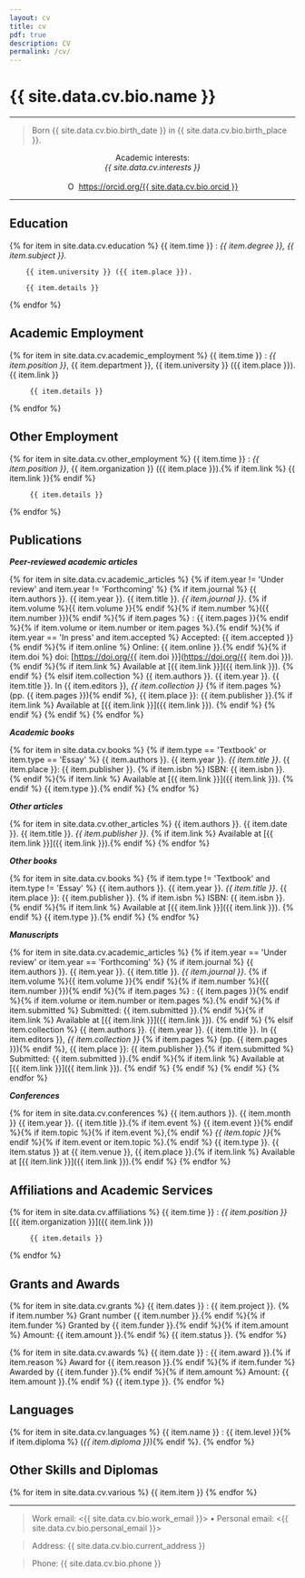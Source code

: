 ```yaml
---
layout: cv
title: cv
pdf: true
description: CV
permalink: /cv/
---
```


<a id="download-bio" title="Download short bio" style="cursor: pointer">{{ site.data.cv.bio.name }}</a>
=========================

----

>  Born {{ site.data.cv.bio.birth_date }} in {{ site.data.cv.bio.birth_place }}.

<div style="margin-bottom: 0 !important;text-align: center">Academic interests:</div>
<div style="margin-top: 0 !important; font-style:italic; text-align: center">{{ site.data.cv.interests }}</div>
<br />
<div itemscope itemtype="https://schema.org/Person" style="text-align:center;"><a itemprop="sameAs" content="https://orcid.org/{{ site.data.cv.bio.orcid }}" href="https://orcid.org/{{ site.data.cv.bio.orcid }}" target="orcid.widget" rel="noopener noreferrer" style="vertical-align:top;"><img src="https://orcid.org/sites/default/files/images/orcid_16x16.png" style="width:1em;margin-right:.5em;" alt="ORCID iD icon">https://orcid.org/{{ site.data.cv.bio.orcid }}</a></div>

----


Education
--------------------

{% for item in site.data.cv.education %}
  {{ item.time }} 
  :     *{{ item.degree }}, {{ item.subject }}.*

        {{ item.university }} ({{ item.place }}). 

        {{ item.details }}
{% endfor %}

Academic Employment
----------------------------------

{% for item in site.data.cv.academic_employment %}
  {{ item.time }} 
  :     *{{ item.position }}*,
         {{ item.department }}, {{ item.university }} 
         ({{ item.place }}). {{ item.link }}

         {{ item.details }}
{% endfor %}

Other Employment
----------------------------------

{% for item in site.data.cv.other_employment %}
  {{ item.time }} 
  :     *{{ item.position }}*, {{ item.organization }} 
         ({{ item.place }}).{% if item.link %} {{ item.link }}{% endif %}

         {{ item.details }}
{% endfor %}

<a id="download-publist" title="Download publications" style="cursor: pointer">Publications</a>
------------------------

__*Peer-reviewed academic articles*__

{% for item in site.data.cv.academic_articles %}
  {% if item.year != 'Under review' and item.year != 'Forthcoming' %}
  {% if item.journal %}
  {{ item.authors }}. {{ item.year }}. {{ item.title }}. *{{ item.journal }}*. {% if item.volume %}{{ item.volume }}{% endif %}{% if item.number %}({{ item.number }}){% endif %}{% if item.pages %} : {{ item.pages }}{% endif %}{% if item.volume or item.number or item.pages %}.{% endif %}{% if item.year == 'In press' and item.accepted %} Accepted: {{ item.accepted }}{% endif %}{% if item.online %} Online: {{ item.online }}.{% endif %}{% if item.doi %} doi: [https://doi.org/{{ item.doi }}](https://doi.org/{{ item.doi }}). {% endif %}{% if item.link %} Available at [{{ item.link }}]({{ item.link }}). {% endif %}
  {% elsif item.collection %}
  {{ item.authors }}. {{ item.year }}. {{ item.title }}. In {{ item.editors }}, *{{ item.collection }}* {% if item.pages %} (pp. {{ item.pages }}){% endif %}, {{ item.place }}: {{ item.publisher }}.{% if item.link %} Available at [{{ item.link }}]({{ item.link }}). {% endif %}
  {% endif %}
  {% endif %}
{% endfor %}
 
__*Academic books*__

{% for item in site.data.cv.books %}
  {% if item.type == 'Textbook' or item.type == 'Essay' %}
  {{ item.authors }}. {{ item.year }}. *{{ item.title }}*. {{ item.place }}: {{ item.publisher }}. {% if item.isbn %} ISBN: {{ item.isbn }}.{% endif %}{% if item.link %} Available at [{{ item.link }}]({{ item.link }}). {% endif %}
  {{ item.type }}.{% endif %}
{% endfor %}

__*Other articles*__

{% for item in site.data.cv.other_articles %}
  {{ item.authors }}. {{ item.date }}. {{ item.title }}. *{{ item.publisher }}*. {% if item.link %} Available at [{{ item.link }}]({{ item.link }}).{% endif %}
{% endfor %}

__*Other books*__

{% for item in site.data.cv.books %}
  {% if item.type != 'Textbook' and item.type != 'Essay' %}
  {{ item.authors }}. {{ item.year }}. *{{ item.title }}*. {{ item.place }}: {{ item.publisher }}. {% if item.isbn %} ISBN: {{ item.isbn }}.{% endif %}{% if item.link %} Available at [{{ item.link }}]({{ item.link }}). {% endif %}
  {{ item.type }}.{% endif %}
{% endfor %}

__*Manuscripts*__

{% for item in site.data.cv.academic_articles %}
  {% if item.year == 'Under review' or item.year == 'Forthcoming' %}
  {% if item.journal %}
  {{ item.authors }}. {{ item.year }}. {{ item.title }}. *{{ item.journal }}*. {% if item.volume %}{{ item.volume }}{% endif %}{% if item.number %}({{ item.number }}){% endif %}{% if item.pages %} : {{ item.pages }}{% endif %}{% if item.volume or item.number or item.pages %}.{% endif %}{% if item.submitted %} Submitted: {{ item.submitted }}.{% endif %}{% if item.link %} Available at [{{ item.link }}]({{ item.link }}). {% endif %}
  {% elsif item.collection %}
  {{ item.authors }}. {{ item.year }}. {{ item.title }}. In {{ item.editors }}, *{{ item.collection }}* {% if item.pages %} (pp. {{ item.pages }}){% endif %}, {{ item.place }}: {{ item.publisher }}.{% if item.submitted %} Submitted: {{ item.submitted }}.{% endif %}{% if item.link %} Available at [{{ item.link }}]({{ item.link }}). {% endif %}
  {% endif %}
  {% endif %}
{% endfor %}

__*Conferences*__

{% for item in site.data.cv.conferences %}
  {{ item.authors }}. {{ item.month }} {{ item.year }}. {{ item.title }}.{% if item.event %} {{ item.event }}{% endif %}{% if item.topic %}{% if item.event %},{% endif %} *{{ item.topic }}*{% endif %}{% if item.event or item.topic %}.{% endif %} {{ item.type }}. {{ item.status }} at {{ item.venue }}, {{ item.place }}.{% if item.link %} Available at [{{ item.link }}]({{ item.link }}).{% endif %}
{% endfor %}

Affiliations and Academic Services
----------------------------------

{% for item in site.data.cv.affiliations %}
  {{ item.time }} 
  :     *{{ item.position }}* 
         [{{ item.organization }}]({{ item.link }})

         {{ item.details }}
{% endfor %}

Grants and Awards
------------------------

{% for item in site.data.cv.grants %}
  {{ item.dates }}
  :  {{ item.project }}. {% if item.number %} Grant number {{ item.number }}.{% endif %}{% if item.funder %} Granted by {{ item.funder }}.{% endif %}{% if item.amount %} Amount: {{ item.amount }}.{% endif %} {{ item.status }}.
{% endfor %}

{% for item in site.data.cv.awards %}
  {{ item.date }}
  :  {{ item.award }}.{% if item.reason %} Award for {{ item.reason }}.{% endif %}{% if item.funder %} Awarded by {{ item.funder }}.{% endif %}{% if item.amount %} Amount: {{ item.amount }}.{% endif %} {{ item.type }}.
{% endfor %}

Languages
------------------------

{% for item in site.data.cv.languages %}
  {{ item.name }} 
  :   {{ item.level }}{% if item.diploma %} (*{{ item.diploma }}*){% endif %}.
{% endfor %}
 
Other Skills and Diplomas
------------------------

{% for item in site.data.cv.various %}
  {{ item.item }} 
{% endfor %}

----

> Work email: <{{ site.data.cv.bio.work_email }}> • Personal email: <{{ site.data.cv.bio.personal_email }}> 

> Address: {{ site.data.cv.bio.current_address }}

> Phone: {{ site.data.cv.bio.phone }}

<a id="download-without-publist" title="Download without publications" style="visibility:hidden; cursor: pointer">Download without publications</a>

